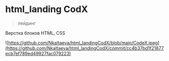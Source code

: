 # html_landing CodX
> лейдинг

Верстка блоков HTML, CSS

![https://github.com/Nkaltaeva/html_landingCodX/blob/main/CodeX.jpeg](https://github.com/Nkaltaeva/html_landingCodX/commit/cc4b37bd1f21877ecb7ef789ed49927fac079223)
